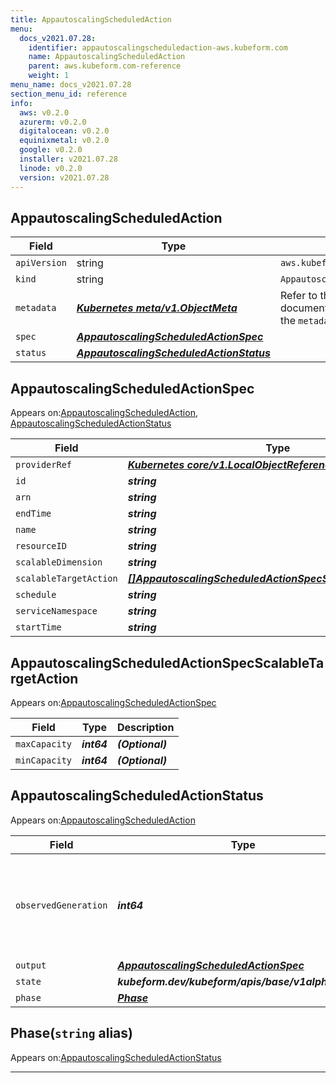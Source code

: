 ```yaml
---
title: AppautoscalingScheduledAction
menu:
  docs_v2021.07.28:
    identifier: appautoscalingscheduledaction-aws.kubeform.com
    name: AppautoscalingScheduledAction
    parent: aws.kubeform.com-reference
    weight: 1
menu_name: docs_v2021.07.28
section_menu_id: reference
info:
  aws: v0.2.0
  azurerm: v0.2.0
  digitalocean: v0.2.0
  equinixmetal: v0.2.0
  google: v0.2.0
  installer: v2021.07.28
  linode: v0.2.0
  version: v2021.07.28
---
```


## AppautoscalingScheduledAction
| Field | Type | Description |
| ------ | ----- | ----------- |
| `apiVersion` | string | `aws.kubeform.com/v1alpha1` |
|    `kind` | string | `AppautoscalingScheduledAction` |
| `metadata` | ***[Kubernetes meta/v1.ObjectMeta](https://v1-18.docs.kubernetes.io/docs/reference/generated/kubernetes-api/v1.18/#objectmeta-v1-meta)***|Refer to the Kubernetes API documentation for the fields of the `metadata` field.|
| `spec` | ***[AppautoscalingScheduledActionSpec](#appautoscalingscheduledactionspec)***||
| `status` | ***[AppautoscalingScheduledActionStatus](#appautoscalingscheduledactionstatus)***||
## AppautoscalingScheduledActionSpec

Appears on:[AppautoscalingScheduledAction](#appautoscalingscheduledaction), [AppautoscalingScheduledActionStatus](#appautoscalingscheduledactionstatus)

| Field | Type | Description |
| ------ | ----- | ----------- |
| `providerRef` | ***[Kubernetes core/v1.LocalObjectReference](https://v1-18.docs.kubernetes.io/docs/reference/generated/kubernetes-api/v1.18/#localobjectreference-v1-core)***||
| `id` | ***string***||
| `arn` | ***string***| ***(Optional)*** |
| `endTime` | ***string***| ***(Optional)*** |
| `name` | ***string***||
| `resourceID` | ***string***||
| `scalableDimension` | ***string***| ***(Optional)*** |
| `scalableTargetAction` | ***[[]AppautoscalingScheduledActionSpecScalableTargetAction](#appautoscalingscheduledactionspecscalabletargetaction)***| ***(Optional)*** |
| `schedule` | ***string***| ***(Optional)*** |
| `serviceNamespace` | ***string***||
| `startTime` | ***string***| ***(Optional)*** |
## AppautoscalingScheduledActionSpecScalableTargetAction

Appears on:[AppautoscalingScheduledActionSpec](#appautoscalingscheduledactionspec)

| Field | Type | Description |
| ------ | ----- | ----------- |
| `maxCapacity` | ***int64***| ***(Optional)*** |
| `minCapacity` | ***int64***| ***(Optional)*** |
## AppautoscalingScheduledActionStatus

Appears on:[AppautoscalingScheduledAction](#appautoscalingscheduledaction)

| Field | Type | Description |
| ------ | ----- | ----------- |
| `observedGeneration` | ***int64***| ***(Optional)*** Resource generation, which is updated on mutation by the API Server.|
| `output` | ***[AppautoscalingScheduledActionSpec](#appautoscalingscheduledactionspec)***| ***(Optional)*** |
| `state` | ***kubeform.dev/kubeform/apis/base/v1alpha1.State***| ***(Optional)*** |
| `phase` | ***[Phase](#phase)***| ***(Optional)*** |
## Phase(`string` alias)

Appears on:[AppautoscalingScheduledActionStatus](#appautoscalingscheduledactionstatus)

---
